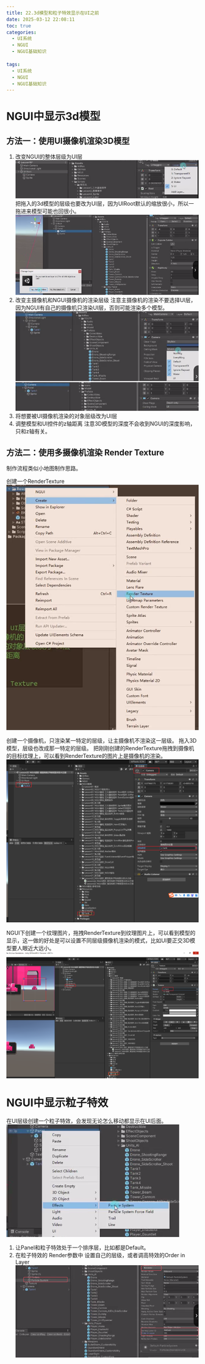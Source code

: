 ```yaml
---
title: 22.3d模型和粒子特效显示在UI之前
date: 2025-03-12 22:08:11
toc: true
categories:
  - UI系统
  - NGUI
  - NGUI基础知识

tags:
  - UI系统
  - NGUI
  - NGUI基础知识
---
```


# NGUI中显示3d模型
## 方法一：使用UI摄像机渲染3D模型
1. 改变NGUI的整体层级为UI层
   ![](22.3d模型和粒子特效显示在UI之前/file-20250312221223412.png)
   把拖入的3d模型的层级也要改为UI层，因为UIRoot默认的缩放很小，所以一拖进来模型可能也回很小。
   ![](22.3d模型和粒子特效显示在UI之前/file-20250312221348931.png)
2. 改变主摄像机和NGUI摄像机的渲染层级
   注意主摄像机的渲染不要选择UI层，因为NGUI有自己的摄像机只渲染UI层，否则可能渲染多个模型。
   ![](22.3d模型和粒子特效显示在UI之前/file-20250312221452433.png)
   ![](22.3d模型和粒子特效显示在UI之前/file-20250312221754858.png)
3. 将想要被UI摄像机渲染的对象层级改为UI层
4. 调整模型和UI控件的z轴距离
注意3D模型的深度不会收到NGUI的深度影响，只和z轴有关。

## 方法二：使用多摄像机渲染 Render Texture
制作流程类似小地图制作思路。

创建一个RenderTexture
![](22.3d模型和粒子特效显示在UI之前/file-20250312222444051.png)

创建一个摄像机，只渲染某一特定的层级，让主摄像机不渲染这一层级。
拖入3D模型，层级也改成那一特定的层级。
把刚刚创建的RenderTexture拖拽到摄像机的目标纹理上，可以看到RenderTexture的图片上是摄像机的渲染。
![](22.3d模型和粒子特效显示在UI之前/file-20250312222410847.png)

NGUI下创建一个纹理图片，拖拽RenderTexture到纹理图片上，可以看到模型的显示，这一做的好处是可以设置不同层级摄像机渲染的模式，比如UI要正交3D模型要人眼近大远小。
![](22.3d模型和粒子特效显示在UI之前/file-20250312222715439.png)


# NGUI中显示粒子特效
在UI层级创建一个粒子特效，会发现无论怎么移动都显示在UI后面。
![](22.3d模型和粒子特效显示在UI之前/file-20250312223000748.png)

1. 让Panel和粒子特效处于一个排序层，比如都是Default。
2. 在粒子特效的 Render参数中 设置自己的层级，或者调高特效的Order in Layer
![](22.3d模型和粒子特效显示在UI之前/file-20250312223234176.png)